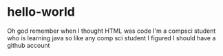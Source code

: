 # hello-world
Oh god remember when I thought HTML was code
I'm a compsci student who is learning java so
like any comp sci student I figured I should have a github account

